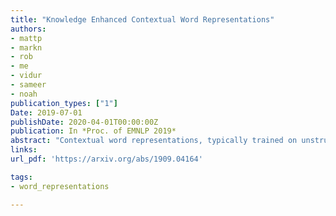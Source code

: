 ```yaml
---
title: "Knowledge Enhanced Contextual Word Representations"
authors:
- mattp
- markn
- rob
- me
- vidur
- sameer
- noah
publication_types: ["1"]
Date: 2019-07-01
publishDate: 2020-04-01T00:00:00Z
publication: In *Proc. of EMNLP 2019*
abstract: "Contextual word representations, typically trained on unstructured, unlabeled text, do not contain any explicit grounding to real world entities and are often unable to remember facts about those entities. We propose a general method to embed multiple knowledge bases(KBs) into large scale models, and there by enhance their representations with structured, human-curated knowledge. For each KB, we first use an integrated entity linker to retrieve relevant entity embeddings, then update contextual word representations via a form of word-to-entity attention. In contrast to previous approaches, the entity linkers and self-supervised language modeling objective are jointly trained end-to-end in a multitask setting that combines a small amount of entity linking supervision with a large amount of raw text. After integrating WordNet and a subset of Wikipedia into BERT, the knowledge enhanced BERT (KnowBert) demonstrates improved perplexity, ability to recall facts as measured in a probing task and downstream performance on relationship extraction, entity typing, and word sense disambiguation. KnowBert’s runtime is comparable to BERT’sand it scales to large KBs."
links:
url_pdf: 'https://arxiv.org/abs/1909.04164'

tags:
- word_representations

---
```

